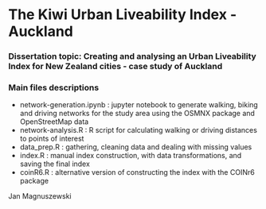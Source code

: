 # The Kiwi Urban Liveability Index - Auckland
### Dissertation topic: Creating and analysing an Urban Liveability Index for New Zealand cities - case study of Auckland
### Main files descriptions
- network-generation.ipynb : jupyter notebook to generate walking, biking and driving networks for the study area using the OSMNX package and OpenStreetMap data
- network-analysis.R : R script for calculating walking or driving distances to points of interest
- data_prep.R : gathering, cleaning data and dealing with 
missing values
- index.R : manual index construction, with data transformations, and saving the final index
- coinR6.R : alternative version of constructing the index with the COINr6 
package

Jan Magnuszewski
